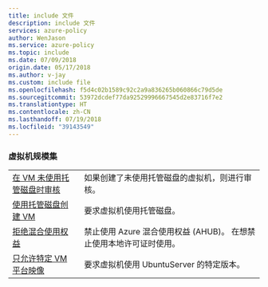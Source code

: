 ```yaml
---
title: include 文件
description: include 文件
services: azure-policy
author: WenJason
ms.service: azure-policy
ms.topic: include
ms.date: 07/09/2018
origin.date: 05/17/2018
ms.author: v-jay
ms.custom: include file
ms.openlocfilehash: f5d4c02b1589c92c2a9a836265b060866c79d5de
ms.sourcegitcommit: 53972dcdef77da92529996667545d2e83716f7e2
ms.translationtype: HT
ms.contentlocale: zh-CN
ms.lasthandoff: 07/19/2018
ms.locfileid: "39143549"
---
```

### <a name="virtual-machine-scale-sets"></a>虚拟机规模集

|  |  |
|---------|---------|
| [在 VM 未使用托管磁盘时审核](../articles/azure-policy/scripts/create-vm-managed-disk.md) | 如果创建了未使用托管磁盘的虚拟机，则进行审核。|
| [使用托管磁盘创建 VM](../articles/azure-policy/scripts/use-managed-disk-vm.md) | 要求虚拟机使用托管磁盘。|
| [拒绝混合使用权益](../articles/azure-policy/scripts/deny-hybrid-use.md) | 禁止使用 Azure 混合使用权益 (AHUB)。 在想禁止使用本地许可证时使用。 |
| [只允许特定 VM 平台映像](../articles/azure-policy/scripts/allow-certain-vm-image.md) | 要求虚拟机使用 UbuntuServer 的特定版本。 |